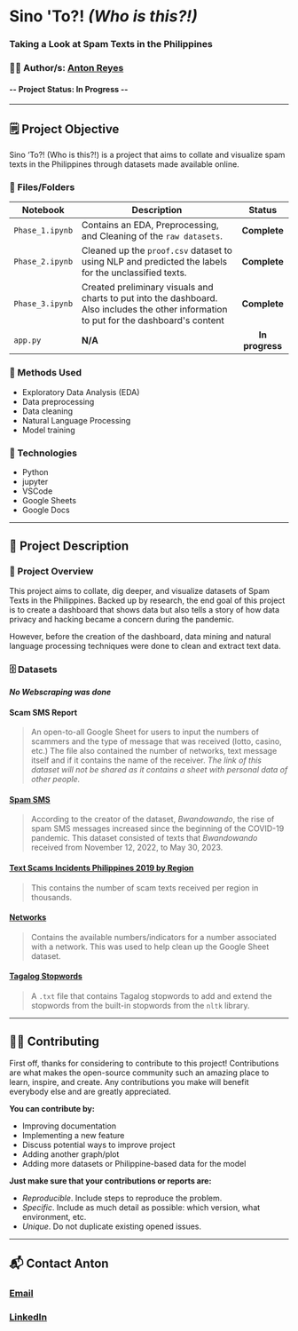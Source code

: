 # **Sino 'To?! _(Who is this?!)_**
### **Taking a Look at Spam Texts in the Philippines**

### 👨‍💻 Author/s: [Anton Reyes](https://www.github.com/AGR-yes)

#### **--** Project Status: **In Progress** **--**

<!--- ![Alt text](image link here) --->

---

## 🗒️ Project Objective
Sino ‘To?! (Who is this?!) is a project that aims to collate and visualize spam texts in the Philippines through datasets made available online. 

### 📓 Files/Folders
| Notebook | Description | Status |
|-------------|-------------|:-------------:|
| `Phase_1.ipynb` |  Contains an EDA, Preprocessing, and Cleaning of the `raw datasets`. | **Complete** |
| `Phase_2.ipynb` |  Cleaned up the `proof.csv` dataset to using NLP and predicted the labels for the unclassified texts. | **Complete** |
| `Phase_3.ipynb` |  Created preliminary visuals and charts to put into the dashboard. Also includes the other information to put for the dashboard's content | **Complete** |
| `app.py` |  **N/A** | **In progress** |


### 🧬 Methods Used
* Exploratory Data Analysis (EDA)
* Data preprocessing
* Data cleaning
* Natural Language Processing
* Model training


### 💽 Technologies
* Python
* jupyter
* VSCode
* Google Sheets
* Google Docs


---

## 📁 Project Description
### 📃 Project Overview
This project aims to collate, dig deeper, and visualize datasets of Spam Texts in the Philippines. Backed up by research, the end goal of this project is to create a dashboard that shows data but also tells a story of how data privacy and hacking became a concern during the pandemic.

However, before the creation of the dashboard, data mining and natural language processing techniques were done to clean and extract text data.


### 🗄️ Datasets
***No Webscraping was done***

#### **Scam SMS Report**
> An open-to-all Google Sheet for users to input the numbers of scammers and the type of message that was received (lotto, casino, etc.) The file also contained the number of networks, text message itself and if it contains the name of the receiver. *The link of this dataset will not be shared as it contains a sheet with personal data of other people.*

#### [**Spam SMS**](https://www.kaggle.com/datasets/bwandowando/philippine-spam-sms-messages)
> According to the creator of the dataset, *Bwandowando*, the rise of spam SMS messages increased since the beginning of the COVID-19 pandemic. This dataset consisted of texts that *Bwandowando* received from November 12, 2022, to May 30, 2023. 

#### [**Text Scams Incidents Philippines 2019 by Region**](https://www.statista.com/statistics/1136130/philippines-number-of-sms-fraud-or-text-scams-incidents-by-region/)
> This contains the number of scam texts received per region in thousands.

#### [**Networks**](https://www.prefix.ph/prefixes/2023-complete-list-of-philippine-mobile-network-prefixes/)
> Contains the available numbers/indicators for a number associated with a network. This was used to help clean up the Google Sheet dataset.

#### [**Tagalog Stopwords**](https://github.com/stopwords-iso/stopwords-tl/blob/master/raw/genediazjr-tagalog.txt)
> A `.txt` file that contains Tagalog stopwords to add and extend the stopwords from the built-in stopwords from the `nltk` library.

<!---
### 📝 Problems Faced
>* Insert problems


---

## 🖼️ Project Screenshots (if applicable)
![Alt text](image link)


## 📋 Needs of this project
- insert needs
--->
---

## 🤲🏽 Contributing

First off, thanks for considering to contribute to this project! Contributions are what makes the open-source community such an amazing place to learn, inspire, and create. Any contributions you make will benefit everybody else and are greatly appreciated.

**You can contribute by:**

- Improving documentation
- Implementing a new feature
- Discuss potential ways to improve project
- Adding another graph/plot
- Adding more datasets or Philippine-based data for the model

**Just make sure that your contributions or reports are:**

- *Reproducible*. Include steps to reproduce the problem.
- *Specific*. Include as much detail as possible: which version, what environment, etc.
- *Unique*. Do not duplicate existing opened issues.

---

## 📬 Contact Anton
### [Email](AntonReyes.work@gmail.com)
### [LinkedIn](www.linkedin.com/in/anton-r-501b12136/)
